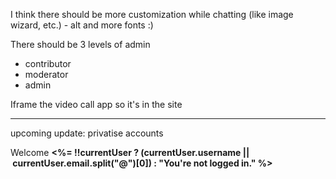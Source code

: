 I think there should be more customization while chatting (like image wizard, etc.) - alt
and more fonts :)


There should be 3 levels of admin

- contributor
- moderator
- admin

Iframe the video call app so it's in the site

---

upcoming update: privatise accounts

<span> Welcome <b><%= !!currentUser ? (currentUser.username || currentUser.email.split("@")[0]) : "You're not logged in." %></b></span>
            